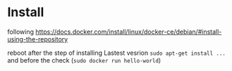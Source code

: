 # Install

following 
https://docs.docker.com/install/linux/docker-ce/debian/#install-using-the-repository

reboot after the step of installing Lastest vesrion `sudo apt-get install ...` and before the check (`sudo docker run hello-world`)

